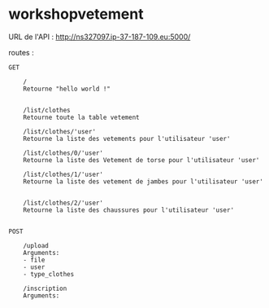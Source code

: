 # workshopvetement


URL de l'API :
http://ns327097.ip-37-187-109.eu:5000/

routes : 

	GET

		/
		Retourne "hello world !"


		/list/clothes
		Retourne toute la table vetement

		/list/clothes/'user'
		Retourne la liste des vetements pour l'utilisateur 'user'

		/list/clothes/0/'user'
		Retourne la liste des Vetement de torse pour l'utilisateur 'user'

		/list/clothes/1/'user'
		Retourne la liste des vetement de jambes pour l'utilisateur 'user'


		/list/clothes/2/'user'
		Retourne la liste des chaussures pour l'utilisateur 'user'


	POST

		/upload
		Arguments: 
		- file
		- user
		- type_clothes

		/inscription
		Arguments: 